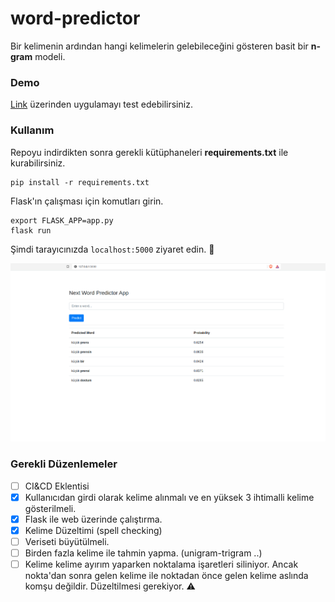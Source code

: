 

# word-predictor

Bir kelimenin ardından hangi kelimelerin gelebileceğini gösteren basit bir **n-gram** modeli.

### Demo

[Link](https://word-predictor.herokuapp.com/) üzerinden uygulamayı test edebilirsiniz.

### Kullanım

Repoyu indirdikten sonra gerekli kütüphaneleri **requirements.txt** ile kurabilirsiniz.

```shell
pip install -r requirements.txt
```

Flask'ın çalışması için komutları girin.

```shell
export FLASK_APP=app.py
flask run
```

Şimdi tarayıcınızda `localhost:5000` ziyaret edin. :tada:

![](./images/img1.png)

### Gerekli Düzenlemeler

- [ ] CI&CD Eklentisi
- [x] Kullanıcıdan girdi olarak kelime alınmalı ve en yüksek 3 ihtimalli kelime gösterilmeli.
- [x] Flask ile web üzerinde çalıştırma.
- [x] Kelime Düzeltimi (spell checking)​
- [ ] Veriseti büyütülmeli.
- [ ] Birden fazla kelime ile tahmin yapma. (unigram-trigram ..)
- [ ] Kelime kelime ayırım yaparken noktalama işaretleri siliniyor. Ancak nokta'dan sonra gelen kelime ile noktadan önce gelen kelime aslında komşu değildir. Düzeltilmesi gerekiyor. :warning:
